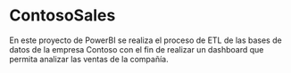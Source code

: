 # ContosoSales

En este proyecto de PowerBI se realiza el proceso de ETL de las bases de datos de la empresa Contoso con el fin de realizar un dashboard que permita analizar las ventas de la compañía.
